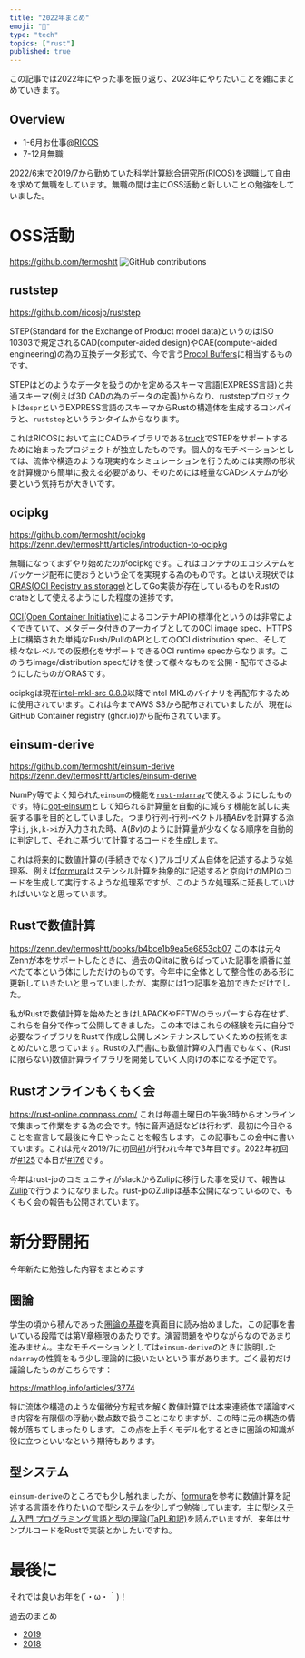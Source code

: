 ```yaml
---
title: "2022年まとめ"
emoji: "📅"
type: "tech"
topics: ["rust"]
published: true
---
```


この記事では2022年にやった事を振り返り、2023年にやりたいことを雑にまとめていきます。

Overview
---------

- 1-6月お仕事@[RICOS](https://www.ricos.co.jp/)
- 7-12月無職

2022/6末で2019/7から勤めていた[科学計算総合研究所(RICOS)](https://www.ricos.co.jp/)を退職して自由を求めて無職をしています。無職の間は主にOSS活動と新しいことの勉強をしていました。

OSS活動
========
https://github.com/termoshtt
![GitHub contributions](https://storage.googleapis.com/zenn-user-upload/7e6031176155-20221231.png)

ruststep
---------
https://github.com/ricosjp/ruststep

STEP(Standard for the Exchange of Product model data)というのはISO 10303で規定されるCAD(computer-aided design)やCAE(computer-aided engineering)の為の互換データ形式で、今で言う[Procol Buffers](https://developers.google.com/protocol-buffers/)に相当するものです。

STEPはどのようなデータを扱うのかを定めるスキーマ言語(EXPRESS言語)と共通スキーマ(例えば3D CADの為のデータの定義)からなり、ruststepプロジェクトは`espr`というEXPRESS言語のスキーマからRustの構造体を生成するコンパイラと、`ruststep`というランタイムからなります。

これはRICOSにおいて主にCADライブラリである[truck](https://github.com/ricosjp/truck)でSTEPをサポートするために始まったプロジェクトが独立したものです。個人的なモチベーションとしては、流体や構造のような現実的なシミュレーションを行うためには実際の形状を計算機から簡単に扱える必要があり、そのためには軽量なCADシステムが必要という気持ちが大きいです。

ocipkg
-------
https://github.com/termoshtt/ocipkg
https://zenn.dev/termoshtt/articles/introduction-to-ocipkg

無職になってまずやり始めたのがocipkgです。これはコンテナのエコシステムをパッケージ配布に使おうという企てを実現する為のものです。とはいえ現状では[ORAS(OCI Registry as storage)](https://oras.land/)としてGo実装が存在しているものをRustのcrateとして使えるようにした程度の進捗です。

[OCI(Open Container Initiative)](https://opencontainers.org/)によるコンテナAPIの標準化というのは非常によくできていて、メタデータ付きのアーカイブとしてのOCI image spec、HTTPS上に構築された単純なPush/PullのAPIとしてのOCI distribution spec、そして様々なレベルでの仮想化をサポートできるOCI runtime specからなります。このうちimage/distribution specだけを使って様々なものを公開・配布できるようにしたものがORASです。

ocipkgは現在[intel-mkl-src 0.8.0](https://github.com/rust-math/intel-mkl-src/releases/tag/intel-mkl-src-v0.8.0)以降でIntel MKLのバイナリを再配布するために使用されています。これは今までAWS S3から配布されていましたが、現在はGitHub Container registry (ghcr.io)から配布されています。

einsum-derive
--------------
https://github.com/termoshtt/einsum-derive
https://zenn.dev/termoshtt/articles/einsum-derive

NumPy等でよく知られた`einsum`の機能を[`rust-ndarray`](https://github.com/rust-ndarray/ndarray)で使えるようにしたものです。特に[opt-einsum](https://github.com/dgasmith/opt_einsum)として知られる計算量を自動的に減らす機能を試しに実装する事を目的としていました。つまり行列-行列-ベクトル積$ABv$を計算する添字`ij,jk,k->i`が入力された時、$A(Bv)$のように計算量が少なくなる順序を自動的に判定して、それに基づいて計算するコードを生成します。

これは将来的に数値計算の(手続きでなく)アルゴリズム自体を記述するような処理系、例えば[formura](https://github.com/formura/formura)はステンシル計算を抽象的に記述すると京向けのMPIのコードを生成して実行するような処理系ですが、このような処理系に延長していければいいなと思っています。

Rustで数値計算
---------------
https://zenn.dev/termoshtt/books/b4bce1b9ea5e6853cb07
この本は元々Zennが本をサポートしたときに、過去のQiitaに散らばっていた記事を順番に並べたて本という体にしただけのものです。今年中に全体として整合性のある形に更新していきたいと思っていましたが、実際には1つ記事を追加できただけでした。

私がRustで数値計算を始めたときはLAPACKやFFTWのラッパーすら存在せず、これらを自分で作って公開してきました。この本ではこれらの経験を元に自分で必要なライブラリをRustで作成し公開しメンテナンスしていくための技術をまとめたいと思っています。Rustの入門書にも数値計算の入門書でもなく、(Rustに限らない)数値計算ライブラリを開発していく人向けの本になる予定です。

Rustオンラインもくもく会
-------------------------
https://rust-online.connpass.com/
これは毎週土曜日の午後3時からオンラインで集まって作業をする為の会です。特に音声通話などは行わず、最初に今日やることを宣言して最後に今日やったことを報告します。この記事もこの会中に書いています。これは元々2019/7に初回[#1](https://rust-online.connpass.com/event/139900/)が行われ今年で3年目です。2022年初回が[#125](https://rust-online.connpass.com/event/234985/)で本日が[#176](https://rust-online.connpass.com/event/270514/)です。

今年はrust-jpのコミュニティがslackからZulipに移行した事を受けて、報告は[Zulip](https://rust-lang-jp.zulipchat.com/#streams/124298/mokumoku)で行うようになりました。rust-jpのZulipは基本公開になっているので、もくもく会の報告も公開されています。

新分野開拓
==========
今年新たに勉強した内容をまとめます

圏論
-----
学生の頃から積んであった[圏論の基礎](https://www.maruzen-publishing.co.jp/item/?book_no=294317)を真面目に読み始めました。この記事を書いている段階では第V章極限のあたりです。演習問題をやりながらなのであまり進みません。主なモチベーションとしては`einsum-derive`のときに説明した`ndarray`の性質をもう少し理論的に扱いたいという事があります。ごく最初だけ議論したものがこちらです：

https://mathlog.info/articles/3774

特に流体や構造のような偏微分方程式を解く数値計算では本来連続体で議論すべき内容を有限個の浮動小数点数で扱うことになりますが、この時に元の構造の情報が落ちてしまったりします。この点を上手くモデル化するときに圏論の知識が役に立つといいなという期待もあります。

型システム
-----------
`einsum-derive`のところでも少し触れましたが、[formura](https://github.com/formura/formura)を参考に数値計算を記述する言語を作りたいので型システムを少しずつ勉強しています。主に[型システム入門 プログラミング言語と型の理論(TaPL和訳)](https://www.ohmsha.co.jp/book/9784274069116/)を読んでいますが、来年はサンプルコードをRustで実装とかしたいですね。

最後に
=======
それでは良いお年を(´・ω・｀)！

過去のまとめ
- [2019](https://termoshtt.hatenablog.com/entry/2020/01/01/000313)
- [2018](https://termoshtt.hatenablog.com/entry/2018/12/31/184108)
